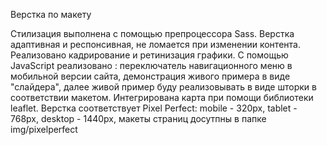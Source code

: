 Верстка по макету

Стилизация выполнена с помощью препроцессора Sass.
Верстка адаптивная и респонсивная, не ломается при изменении контента.
Реализовано кадрирование и ретинизация графики.
С помощью JavaScript реализовано : переключатель навигационного меню в мобильной версии сайта, демонстрация живого примера в виде "слайдера", далее живой пример буду реализовывать в виде шторки в соответствии макетом.
Интегрирована карта при помощи библиотеки leaflet.
Верстка соответствует Pixel Perfect: mobile - 320px, tablet - 768px, desktop - 1440px, макеты страниц досутпны в папке img/pixelperfect
